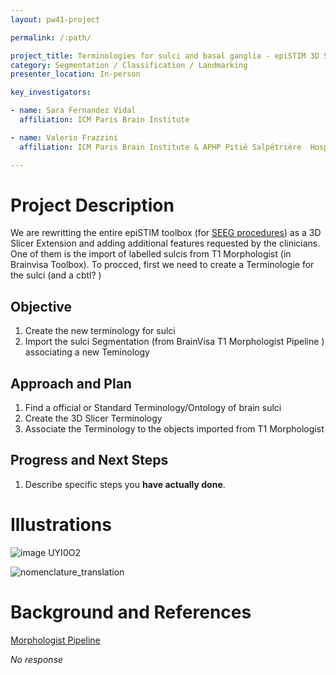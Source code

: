 ```yaml
---
layout: pw41-project

permalink: /:path/

project_title: Terminologies for sulci and basal ganglia - epiSTIM 3D Slicer Extension
category: Segmentation / Classification / Landmarking
presenter_location: In-person

key_investigators:

- name: Sara Fernandez Vidal
  affiliation: ICM Paris Brain Institute

- name: Valerio Frazzini
  affiliation: ICM Paris Brain Institute & APHP Pitié Salpêtrière  Hospital

---
```


# Project Description

<!-- Add a short paragraph describing the project. -->


We are rewritting the entire epiSTIM toolbox (for [SEEG procedures](https://en.wikipedia.org/wiki/Stereoelectroencephalography)) as a 3D Slicer Extension and adding additional features requested by the clinicians. One of them is the import of labelled sulcis from T1 Morphologist (in Brainvisa Toolbox). To procced, first we need to create a Terminologie for the sulci (and a cbtl? )





## Objective

<!-- Describe here WHAT you would like to achieve (what you will have as end result). -->


1. Create the new terminology for sulci
2. Import the sulci Segmentation (from BrainVisa T1 Morphologist Pipeline )  associating a new Teminology




## Approach and Plan

<!-- Describe here HOW you would like to achieve the objectives stated above. -->


1. Find a official or Standard Terminology/Ontology of brain sulci
2. Create the 3D Slicer Terminology
3. Associate the Terminology to the objects imported from T1 Morphologist




## Progress and Next Steps

<!-- Update this section as you make progress, describing of what you have ACTUALLY DONE.
     If there are specific steps that you could not complete then you can describe them here, too. -->


1. Describe specific steps you **have actually done**.




# Illustrations

<!-- Add pictures and links to videos that demonstrate what has been accomplished. -->


![image UYI0O2](https://github.com/NA-MIC/ProjectWeek/assets/26764989/aaa4d7a3-1203-4302-8eec-9d29af51a377)


![nomenclature_translation](https://github.com/NA-MIC/ProjectWeek/commit/6841353632120e70538a60f36349e8496a98cdd0#diff-8a4420acbd429565305937535e42ed763684937750811cbf4dacafda52119a90)

# Background and References

<!-- If you developed any software, include link to the source code repository.
     If possible, also add links to sample data, and to any relevant publications. -->
[Morphologist Pipeline](https://brainvisa.info/web/morphologist.html)

_No response_

